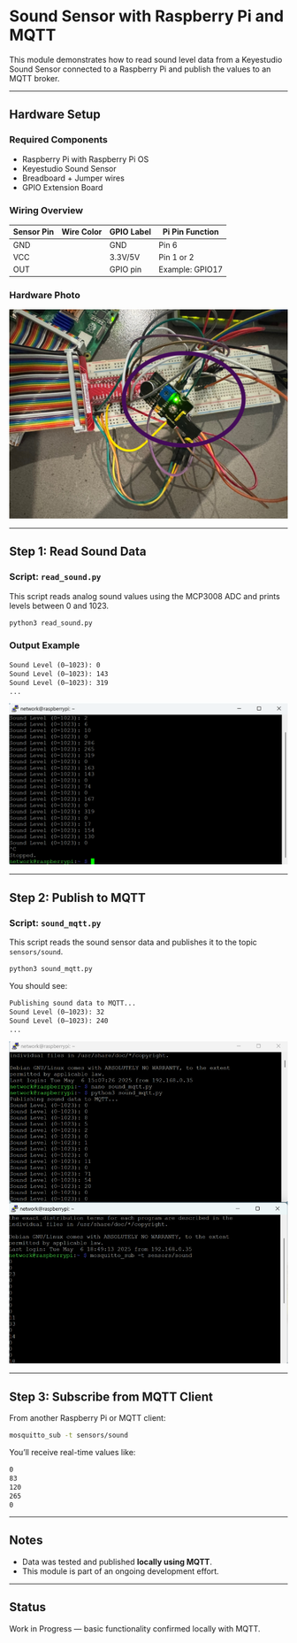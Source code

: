 ﻿# Sound Sensor with Raspberry Pi and MQTT

This module demonstrates how to read sound level data from a Keyestudio Sound Sensor connected to a Raspberry Pi and publish the values to an MQTT broker.

---

## Hardware Setup

### Required Components
- Raspberry Pi with Raspberry Pi OS
- Keyestudio Sound Sensor
- Breadboard + Jumper wires
- GPIO Extension Board

### Wiring Overview

| Sensor Pin | Wire Color | GPIO Label | Pi Pin Function   |
|------------|------------|------------|--------------------|
| GND        |      | GND        | Pin 6              |
| VCC        |        | 3.3V/5V    | Pin 1 or 2         |
| OUT        |     | GPIO pin   | Example: GPIO17    |


### Hardware Photo

![Sound Sensor Setup](images/SoundSensor_hardware.jpg)

---

## Step 1: Read Sound Data

### Script: `read_sound.py`

This script reads analog sound values using the MCP3008 ADC and prints levels between 0 and 1023.

```bash
python3 read_sound.py
```

### Output Example

```
Sound Level (0–1023): 0
Sound Level (0–1023): 143
Sound Level (0–1023): 319
...
```

![Output](images/sound_module_output.png)

---

## Step 2: Publish to MQTT

### Script: `sound_mqtt.py`

This script reads the sound sensor data and publishes it to the topic `sensors/sound`.

```bash
python3 sound_mqtt.py
```

You should see:

```
Publishing sound data to MQTT...
Sound Level (0–1023): 32
Sound Level (0–1023): 240
...
```

![MQTT Publishing](images/iot_sound_mqtt.png)

---

## Step 3: Subscribe from MQTT Client

From another Raspberry Pi or MQTT client:

```bash
mosquitto_sub -t sensors/sound
```

You’ll receive real-time values like:

```
0
83
120
265
0
```

---

## Notes

- Data was tested and published **locally using MQTT**.
- This module is part of an ongoing development effort.

---

## Status

Work in Progress — basic functionality confirmed locally with MQTT.
